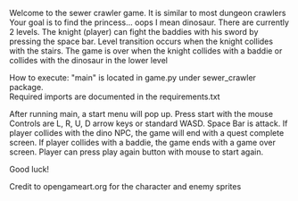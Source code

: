 Welcome to the sewer crawler game.  It is similar to most dungeon crawlers
Your goal is to find the princess... oops I mean dinosaur.
There are currently 2 levels.  The knight (player) can fight the baddies
with his sword by pressing the space bar.  Level transition occurs
when the knight collides with the stairs.  The game is over when the knight
collides with a baddie or collides with the dinosaur in the lower level

How to execute:
"main" is located in game.py under sewer_crawler package.  
Required imports are documented in the requirements.txt

After running main, a start menu will pop up. Press start with the mouse
Controls are L, R, U, D arrow keys or standard WASD.
Space Bar is attack.  If player collides with the dino NPC, the game will end 
with a quest complete screen.  If player collides with a baddie, the game ends with a 
game over screen.  Player can press play again button with mouse to start again.

Good luck!

Credit to opengameart.org for the character and enemy sprites

